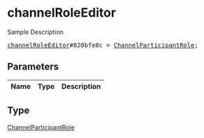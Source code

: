 # channelRoleEditor

Sample Description

<pre>
<a href="../constructor/channelRoleEditor.md">channelRoleEditor</a>#820bfe8c = <a href="../type/ChannelParticipantRole.md">ChannelParticipantRole</a>;
</pre>

## Parameters

| Name | Type | Description |
|------|:----:|-------------|

## Type

[ChannelParticipantRole](../type/ChannelParticipantRole.md)
